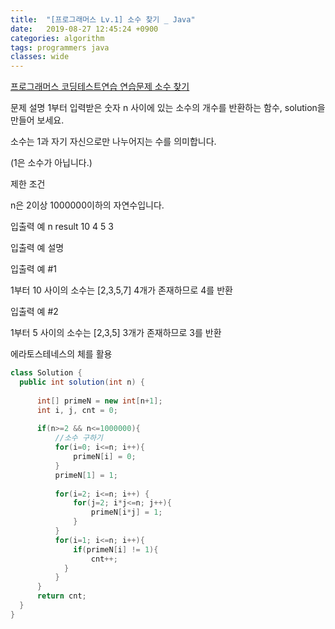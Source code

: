 ```yaml
---
title:  "[프로그래머스 Lv.1] 소수 찾기 _ Java"
date:   2019-08-27 12:45:24 +0900
categories: algorithm
tags: programmers java
classes: wide
---
```


[프로그래머스 코딩테스트연습 연습문제 소수 찾기](https://programmers.co.kr/learn/courses/30/lessons/12921)

문제 설명
1부터 입력받은 숫자 n 사이에 있는 소수의 개수를 반환하는 함수, solution을 만들어 보세요.

소수는 1과 자기 자신으로만 나누어지는 수를 의미합니다.

(1은 소수가 아닙니다.)


제한 조건

n은 2이상 1000000이하의 자연수입니다.

입출력 예
n	result
10	4
5	3

입출력 예 설명

입출력 예 #1

1부터 10 사이의 소수는 [2,3,5,7] 4개가 존재하므로 4를 반환


입출력 예 #2

1부터 5 사이의 소수는 [2,3,5] 3개가 존재하므로 3를 반환



에라토스테네스의 체를 활용


```java
class Solution {
  public int solution(int n) {
      
      int[] primeN = new int[n+1];
      int i, j, cnt = 0;
      
      if(n>=2 && n<=1000000){
          //소수 구하기
          for(i=0; i<=n; i++){
              primeN[i] = 0;
          }
          primeN[1] = 1;
          
          for(i=2; i<=n; i++) {
              for(j=2; i*j<=n; j++){
                  primeN[i*j] = 1;
              }
          }
          for(i=1; i<=n; i++){
              if(primeN[i] != 1){
                  cnt++;
            }
          }
      }
      return cnt;
  }
}
```
